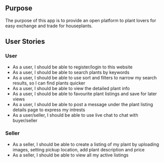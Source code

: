 ## Purpose

The purpose of this app is to provide an open platform to plant lovers for easy exchange and trade for houseplants.

## User Stories

### User

- As a user, I should be able to register/login to this website
- As a user, I should be able to search plants by keywords
- As a user, I should be able to use sort and filters to narrow my search results, so I can find plants quicker
- As a user, I should be able to view the detailed plant info
- As a user, I should be able to favourite plant listings and save for later views
- As a user, I should be able to post a message under the plant listing details page to express my intrests
- As a user/seller, I should be able to use live chat to chat with buyer/seller


### Seller
- As a seller, I should be able to create a listing of my plant by uploading images, setting pickup location, add plant description and price
- As a seller, I should be able to view all my active listings
